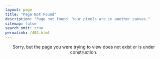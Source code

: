 ```yaml
---
layout: page
title: "Page Not Found"
description: "Page not found. Your pixels are in another canvas."
sitemap: false
search_omit: true
permalink: /404.html
---  
```


<p align="center"> Sorry, but the page you were trying to view does not exist or is under construction. </a>
